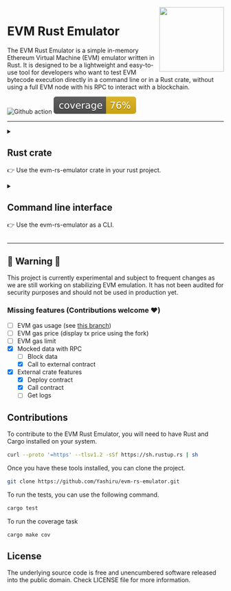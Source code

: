 <img align="right" width="150" height="150" top="100" src="https://avatars.githubusercontent.com/u/5430905?s=200&v=4">

# EVM Rust Emulator

The EVM Rust Emulator is a simple in-memory Ethereum Virtual Machine (EVM) emulator written in Rust. It is designed to be a lightweight and easy-to-use tool for developers who want to test EVM bytecode execution directly in a command line or in a Rust crate, without using a full EVM node with his RPC to interact with a blockchain.

![Github action](https://github.com/Yashiru/evm-rs-emulator/workflows/CI/badge.svg)
![Test coverage](./coverage/badges/flat.svg)

***
<details>
  <summary>
    <h2>Rust crate</h2>
    <p>👉 Use the evm-rs-emulator crate in your rust project.</p>
  </summary>

  ## Install crate
  ```bash
  cargo add evm-rs-emulator
  ```

  ## Usage
  ```rust
  use evm_rs_emulator::Runner;

  fn main() {
    let caller = [
      0x00, 0x00, 0x00, 0x00, 0x00, 0x00, 0x00, 0x00, 0x00, 0x00, 0x00, 0x00, 0x00, 0x00, 0x00,
      0x00, 0x00, 0xc4, 0x11, 0xe8,
    ];
    let origin: Option<[u8; 20]> = None;
    let address: Option<[u8; 20]> = None
    let value: Option<[u8; 32]> = None;
    let data: Option<Vec<u8>> = None;
    let bytecode: Vec<u8> = vec![0x60, 0xff, 0x60, 0xff];
    
    // Create a new interpreter
    let mut runner =
        Runner::new(caller, origin, address, value, data, None);

    // Run all the bytecode
    let _ = interpreter.interpret(bytecode, Some(255), true);

    // Or run the bytecode OPCODE by OPCODE
    runner.bytecode = bytecode;
    runner.debug_level = Some(255);
    // Run the first 3 opcodes
    let _ = runner.interpret_op_code(runner.bytecode[runner.pc]);
    let _ = runner.interpret_op_code(runner.bytecode[runner.pc]);
    let _ = runner.interpret_op_code(runner.bytecode[runner.pc]);
  }
  ```
</details>

<details>
  <summary>
    <h2>Command line interface</h2>
    <p>👉 Use the evm-rs-emulator as a CLI.</p>
  </summary>

  ## Installation (UNIX-like OS)
  Run this command to install evm-rs:
  ```bash
  git clone https://github.com/Yashiru/evm-rs-emulator.git && \
    cd evm-rs-emulator && \
    ./install && cd .. && \
    rm -rf evm-rs-emulator
  ```
  > **Note**  
  > The install script runs sudo commands.

  ### Uninstall
  Remove the binary:
  ```bash 
  sudo rm -rf /usr/local/bin/evm-rs
  ```

  ### Execute bytecode
  You can run raw bytecode or give a file containing the bytecode in parameter. 
  
  > **Note**  
  > When running some bytecode, the bytecode is deployed at a contract address and the contract is called with the provided data.

  ```bash
  # Run bytecode in a file
  evm-rs ./bytecode.bin

  # Run raw bytecode
  evm-rs 0x60ff60ff
  ```

  #### Command Line Arguments

  - **--address**  
  Set the address of the contract containing the provided bytecode.

  - **--caller**  
  Set the caller address.

  - **--data**  
  Set the data to be passed to the contract.

  - **--origin**  
  Set the origin address.

  - **--value**  
  Set the value to be sent to the contract.

  - **--fork**  
  Set the fork RPC url to be used when local storage reads return nothing.

  - **--help**  
  Display the help message, listing available arguments and their usage.

  - **--version**  
  Display the current version of the CLI.
</details>

***

## 🚧 Warning 🚧
This project is currently experimental and subject to frequent changes as we are still working on stabilizing EVM emulation.
It has not been audited for security purposes and should not be used in production yet.

### Missing features (Contributions welcome ❤️)
- [ ] EVM gas usage (see [this branch](https://github.com/Yashiru/evm-rs-emulator/tree/feat/gas-usage))
- [ ] EVM gas price (display tx price using the fork)
- [ ] EVM gas limit
- [x] Mocked data with RPC
  - [ ] Block data
  - [x] Call to external contract
- [x] External crate features
  - [x] Deploy contract
  - [x] Call contract
  - [ ] Get logs

## Contributions

To contribute to the EVM Rust Emulator, you will need to have Rust and Cargo installed on your system. 
```bash
curl --proto '=https' --tlsv1.2 -sSf https://sh.rustup.rs | sh
```

Once you have these tools installed, you can clone the project.
```bash
git clone https://github.com/Yashiru/evm-rs-emulator.git
```

To run the tests, you can use the following command.
```bash
cargo test
```

To run the coverage task
```bash
cargo make cov
```

## License

The underlying source code is free and unencumbered software released into the public domain. Check LICENSE file for more information.
